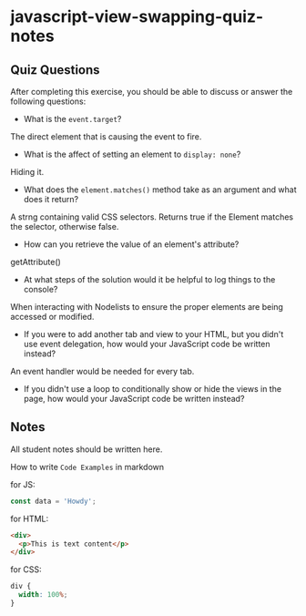 # javascript-view-swapping-quiz-notes

## Quiz Questions

After completing this exercise, you should be able to discuss or answer the following questions:

- What is the `event.target`?

The direct element that is causing the event to fire.

- What is the affect of setting an element to `display: none`?

Hiding it.

- What does the `element.matches()` method take as an argument and what does it return?

A strng containing valid CSS selectors. Returns true if the Element matches the selector, otherwise false.

- How can you retrieve the value of an element's attribute?

getAttribute()

- At what steps of the solution would it be helpful to log things to the console?

When interacting with Nodelists to ensure the proper elements are being accessed or modified.

- If you were to add another tab and view to your HTML, but you didn't use event delegation, how would your JavaScript code be written instead?

An event handler would be needed for every tab.

- If you didn't use a loop to conditionally show or hide the views in the page, how would your JavaScript code be written instead?

## Notes

All student notes should be written here.

How to write `Code Examples` in markdown

for JS:

```javascript
const data = 'Howdy';
```

for HTML:

```html
<div>
  <p>This is text content</p>
</div>
```

for CSS:

```css
div {
  width: 100%;
}
```
